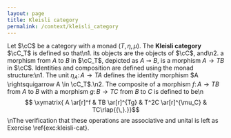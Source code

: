 ```yaml
---
layout: page
title: Kleisli category
permalink: /context/kleisli_category
---
```

Let $\cC$ be a category with a monad $(T,\eta,\mu)$. The **Kleisli category**  $\cC_T$ is defined so that\n1. its objects are the objects of $\cC$, and\n2. a morphism from $A$ to $B$ in $\cC_T$, depicted as $A \rightsquigarrow B$,  is a morphism $A \to TB$ in $\cC$. Identities and composition are defined using the monad structure:\n1. The unit $\eta_A \colon A \to TA$ defines the identity morphism $A \rightsquigarrow A  \in \cC_T$.\n2. The composite of a morphism $f \colon A \to TB$ from $A$ to $B$ with a morphism $g \colon B \to TC$ from $B$ to $C$ is defined to be\n$$ \xymatrix{ A \ar[r]^f & TB \ar[r]^{Tg} & T^2C \ar[r]^{\mu_C} & TC\rlap{{\,}.}}$$\nThe verification that these operations are associative and unital is left as Exercise \ref{exc:kleisli-cat}.
